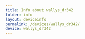 ```yaml
---
title: Info about wallys_dr342
folder: info
layout: deviceinfo
permalink: /devices/wallys_dr342/
device: wallys_dr342
---
```

